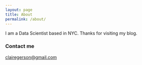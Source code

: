 ```yaml
---
layout: page
title: About
permalink: /about/
---
```


I am a Data Scientist based in NYC. Thanks for visiting my blog. 

### Contact me

[clairegerson@gmail.com](mailto:clairegerson@gmail.com)